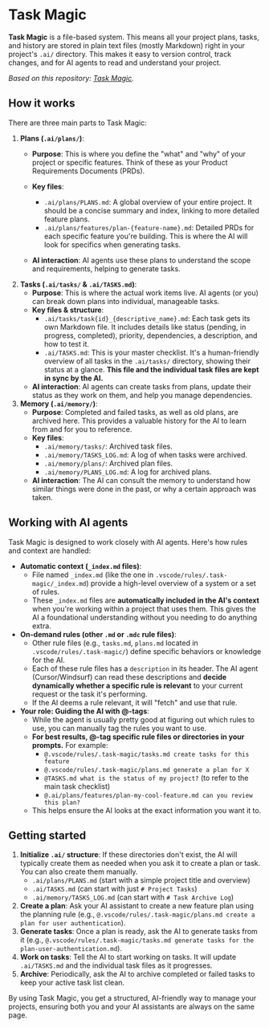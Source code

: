 # Task Magic

**Task Magic** is a file-based system. This means all your project plans, tasks, and history are stored in plain text files (mostly Markdown) right in your project's `.ai/` directory. This makes it easy to version control, track changes, and for AI agents to read and understand your project.

*Based on this repository: [Task Magic](https://github.com/iannuttall/task-magic).*

## How it works

There are three main parts to Task Magic:

1. **Plans (`.ai/plans/`)**:
    - **Purpose**: This is where you define the "what" and "why" of your project or specific features. Think of these as your Product Requirements Documents (PRDs).
    - **Key files**:
      - `.ai/plans/PLANS.md`: A global overview of your entire project. It should be a concise summary and index, linking to more detailed feature plans.
      - `.ai/plans/features/plan-{feature-name}.md`: Detailed PRDs for each specific feature you're building. This is where the AI will look for specifics when generating tasks.

    - **AI interaction**: AI agents use these plans to understand the scope and requirements, helping to generate tasks.
2. **Tasks (`.ai/tasks/` & `.ai/TASKS.md`)**:
    - **Purpose**: This is where the actual work items live. AI agents (or you) can break down plans into individual, manageable tasks.
    - **Key files & structure**:
      - `.ai/tasks/task{id}_{descriptive_name}.md`: Each task gets its own Markdown file. It includes details like status (pending, in progress, completed), priority, dependencies, a description, and how to test it.
      - `.ai/TASKS.md`: This is your master checklist. It's a human-friendly overview of all tasks in the `.ai/tasks/` directory, showing their status at a glance. **This file and the individual task files are kept in sync by the AI.**
    - **AI interaction**: AI agents can create tasks from plans, update their status as they work on them, and help you manage dependencies.
3. **Memory (`.ai/memory/`)**:
    - **Purpose**: Completed and failed tasks, as well as old plans, are archived here. This provides a valuable history for the AI to learn from and for you to reference.
    - **Key files**:
      - `.ai/memory/tasks/`: Archived task files.
      - `.ai/memory/TASKS_LOG.md`: A log of when tasks were archived.
      - `.ai/memory/plans/`: Archived plan files.
      - `.ai/memory/PLANS_LOG.md`: A log for archived plans.
    - **AI interaction**: The AI can consult the memory to understand how similar things were done in the past, or why a certain approach was taken.

## Working with AI agents

Task Magic is designed to work closely with AI agents. Here's how rules and context are handled:

- **Automatic context (`_index.md` files)**:
  - File named `_index.md` (like the one in `.vscode/rules/.task-magic/_index.md`) provide a high-level overview of a system or a set of rules.
  - These `_index.md` files are **automatically included in the AI's context** when you're working within a project that uses them. This gives the AI a foundational understanding without you needing to do anything extra.
- **On-demand rules (other `.md` or `.mdc` rule files)**:
  - Other rule files (e.g., `tasks.md`, `plans.md` located in `.vscode/rules/.task-magic/`) define specific behaviors or knowledge for the AI.
  - Each of these rule files has a `description` in its header. The AI agent (Cursor/Windsurf) can read these descriptions and **decide dynamically whether a specific rule is relevant** to your current request or the task it's performing.
  - If the AI deems a rule relevant, it will "fetch" and use that rule.
- **Your role: Guiding the AI with @-tags**:
  - While the agent is usually pretty good at figuring out which rules to use, you can manually tag the rules you want to use.
  - **For best results, @-tag specific rule files or directories in your prompts.** For example:
    - `@.vscode/rules/.task-magic/tasks.md create tasks for this feature`
    - `@.vscode/rules/.task-magic/plans.md generate a plan for X`
    - `@TASKS.md what is the status of my project?` (to refer to the main task checklist)
    - `@.ai/plans/features/plan-my-cool-feature.md can you review this plan?`
  - This helps ensure the AI looks at the exact information you want it to.

## Getting started

1. **Initialize `.ai/` structure**: If these directories don't exist, the AI will typically create them as needed when you ask it to create a plan or task. You can also create them manually.
    - `.ai/plans/PLANS.md` (start with a simple project title and overview)
    - `.ai/TASKS.md` (can start with just `# Project Tasks`)
    - `.ai/memory/TASKS_LOG.md` (can start with `# Task Archive Log`)
2. **Create a plan**: Ask your AI assistant to create a new feature plan using the planning rule (e.g., `@.vscode/rules/.task-magic/plans.md create a plan for user authentication`).
3. **Generate tasks**: Once a plan is ready, ask the AI to generate tasks from it (e.g., `@.vscode/rules/.task-magic/tasks.md generate tasks for the plan-user-authentication.md`).
4. **Work on tasks**: Tell the AI to start working on tasks. It will update `.ai/TASKS.md` and the individual task files as it progresses.
5. **Archive**: Periodically, ask the AI to archive completed or failed tasks to keep your active task list clean.

By using Task Magic, you get a structured, AI-friendly way to manage your projects, ensuring both you and your AI assistants are always on the same page.
